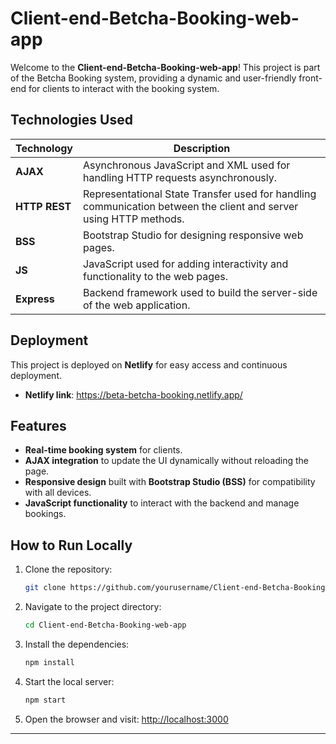 # Client-end-Betcha-Booking-web-app

Welcome to the **Client-end-Betcha-Booking-web-app**! This project is part of the Betcha Booking system, providing a dynamic and user-friendly front-end for clients to interact with the booking system.

## Technologies Used

| Technology      | Description                                                                 |
|-----------------|-----------------------------------------------------------------------------|
| **AJAX**        | Asynchronous JavaScript and XML used for handling HTTP requests asynchronously. |
| **HTTP REST**   | Representational State Transfer used for handling communication between the client and server using HTTP methods. |
| **BSS**         | Bootstrap Studio for designing responsive web pages.           |
| **JS**          | JavaScript used for adding interactivity and functionality to the web pages. |
| **Express**     | Backend framework used to build the server-side of the web application.     |

## Deployment

This project is deployed on **Netlify** for easy access and continuous deployment.

- **Netlify link**: https://beta-betcha-booking.netlify.app/

## Features

- **Real-time booking system** for clients.
- **AJAX integration** to update the UI dynamically without reloading the page.
- **Responsive design** built with **Bootstrap Studio (BSS)** for compatibility with all devices.
- **JavaScript functionality** to interact with the backend and manage bookings.

## How to Run Locally

1. Clone the repository:
    ```bash
    git clone https://github.com/yourusername/Client-end-Betcha-Booking-web-app.git
    ```

2. Navigate to the project directory:
    ```bash
    cd Client-end-Betcha-Booking-web-app
    ```

3. Install the dependencies:
    ```bash
    npm install
    ```

4. Start the local server:
    ```bash
    npm start
    ```

5. Open the browser and visit: [http://localhost:3000](http://localhost:3000)

---
